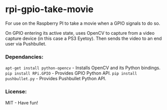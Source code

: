 # rpi-gpio-take-movie
For use on the Raspberry PI to take a movie when a GPIO signals to do so.

On GPIO entering its active state, uses OpenCV to capture from a video capture device (in this case a PS3 Eyetoy).
Then sends the video to an end user via Pushbullet.


### Dependancies:
`apt-get install python-opencv` - Installs OpenCV and its Python bindings.
`pip install RPi.GPIO` - Provides GPIO Python API.
`pip install pushbullet.py` - Provides Pushbullet Python API.


### License:
MIT - Have fun!
